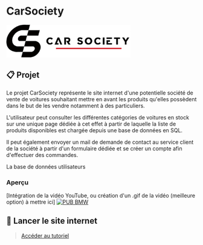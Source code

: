 # CarSociety

<div>
  <img src="img/CarSocietyGitHubBanner.png" style="width: 65%;">
</div>

## 📋 Projet

Le projet CarSociety représente le site internet d'une potentielle société de vente de voitures souhaitant mettre en avant les produits qu'elles possèdent dans le but de les vendre notamment à des particuliers.

L'utilisateur peut consulter les différentes catégories de voitures en stock sur une unique page dédiée à cet effet à partir de laquelle la liste de produits disponibles est chargée depuis une base de données en SQL.

Il peut également envoyer un mail de demande de contact au service client de la société à partir d'un formulaire dédiée et se créer un compte afin d'effectuer des commandes.

La base de données utilisateurs 

### Aperçu

[Intégration de la vidéo YouTube, ou création d'un .gif de la vidéo (meilleure option) à mettre ici]
[![PUB BMW](https://img.youtube.com/vi/vQXvyV0zIP4/0.jpg)](https://www.youtube.com/watch?v=vQXvyV0zIP4 "Publicité BMW")

## 🚀 Lancer le site internet
> [Accéder au tutoriel](docs/run_website.md)
